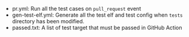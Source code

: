 - pr.yml: Run all the test cases on `pull_request` event
- gen-test-elf.yml: Generate all the test elf and test config when `tests` directory has been modified.
- passed.txt: A list of test target that must be passed in GitHub Action